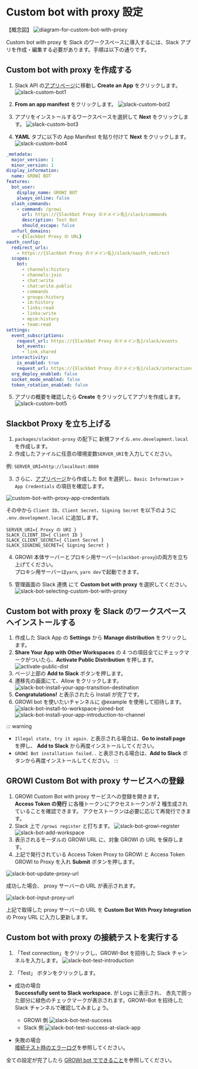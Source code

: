 # Custom bot with proxy 設定

【概念図】
![diagram-for-custom-bot-with-proxy](/assets/images/slack-bot-outline-custom-with-proxy.png)

Custom bot with proxy を Slack のワークスペースに導入するには、Slack アプリを作成・編集する必要があります。手順は以下の通りです。

## Custom bot with proxy を作成する

1. Slack API の[アプリページ](https://api.slack.com/apps)に移動し **Create an App** をクリックします。
   ![slack-custom-bot1](/assets/images/slack-custom-bot1.png)

2. **From an app manifest** をクリックします。
  ![slack-custom-bot2](/assets/images/slack-custom-bot2.png)

3. アプリをインストールするワークスペースを選択して **Next** をクリックします。
  ![slack-custom-bot3](/assets/images/slack-custom-bot3.png)

4. **YAML** タブに以下の App Manifest を貼り付けて **Next** をクリックします。
  ![slack-custom-bot4](/assets/images/slack-custom-bot4.png)

  ```yaml
  _metadata:
    major_version: 1
    minor_version: 1
  display_information:
    name: GROWI BOT
  features:
    bot_user:
      display_name: GROWI BOT
      always_online: false
    slash_commands:
      - command: /growi
        url: https://{Slackbot Proxy のドメイン名}/slack/commands
        description: Test Bot
        should_escape: false
    unfurl_domains:
      - {Slackbot Proxy の URL}
  oauth_config:
    redirect_urls:
      - https://{Slackbot Proxy のドメイン名}/slack/oauth_redirect
    scopes:
      bot:
        - channels:history
        - channels:join
        - chat:write
        - chat:write.public
        - commands
        - groups:history
        - im:history
        - links:read
        - links:write
        - mpim:history
        - team:read
  settings:
    event_subscriptions:
      request_url: https://{Slackbot Proxy のドメイン名}/slack/events
      bot_events:
        - link_shared
    interactivity:
      is_enabled: true
      request_url: https://{Slackbot Proxy のドメイン名}/slack/interactions
    org_deploy_enabled: false
    socket_mode_enabled: false
    token_rotation_enabled: false
  ```

5. アプリの概要を確認したら **Create** をクリックしてアプリを作成します。
  ![slack-custom-bot5](/assets/images/slack-custom-bot5.png)

## Slackbot Proxy を立ち上げる

1. `packages/slackbot-proxy` の配下に 新規ファイル`.env.development.local`を作成します。
1. 作成したファイルに任意の環境変数`SERVER_URI`を入力してください。

例: `SERVER_URI=http://localhost:8080`

3. さらに、[アプリページ](https://api.slack.com/apps)から作成した Bot を選択し、`Basic Information` > `App Credentials` の項目を確認します。

![custom-bot-with-proxy-app-credentials](/assets/images/custom-bot-with-proxy-app-credentials.png)

その中から `Client ID`、`Client Secret`、`Signing Secret` を以下のように `.env.development.local` に追加します。

```
SERVER_URI={ Proxy の URI }
SLACK_CLIENT_ID={ Client ID }
SLACK_CLIENT_SECRET={ Client Secret }
SLACK_SIGNING_SECRET={ Signing Secret }
```

4. GROWI 本体サーバーとプロキシ用サーバー(`slackbot-proxy`)の両方を立ち上げてください。  
   プロキシ用サーバーは`yarn`, `yarn dev`で起動できます。

5. 管理画面の Slack 連携 にて **Custom bot with proxy** を選択してください。
   ![slack-bot-selecting-custom-bot-with-proxy](/assets/images/slack-bot-selecting-custom-bot-with-proxy.png)

## Custom bot with proxy を Slack のワークスペースへインストールする

1. 作成した Slack App の **Settings** から **Manage distribution** をクリックします。
1. **Share Your App with Other Workspaces** の 4 つの項目全てにチェックマークがついたら、**Activate Public Distribution** を押します。
   ![activate-public-dist](/assets/images/activate-public-dist.png)
1. ページ上部の **Add to Slack** ボタンを押します。
1. 遷移先の画面にて、Allow をクリックします。
   ![slack-bot-install-your-app-transition-destination](/assets/images/slack-bot-install-your-app-transition-destination.png)
1. **Congratulations!** と表示されたら Install が完了です。
1. GROWI bot を使いたいチャンネルに @example を使用して招待します。
   ![slack-bot-install-to-workspace-joined-bot](/assets/images/slack-bot-install-to-workspace-joined-bot.png)
   ![slack-bot-install-your-app-introduction-to-channel](/assets/images/slack-bot-install-your-app-introduction-to-channel.png)

::: warning

- `Illegal state, try it again.` と表示される場合は、**Go to install page** を押し、 **Add to Slack** から再度インストールしてください。
- `GROWI Bot installation failed..` と表示される場合は、**Add to Slack** ボタンから再度インストールしてください。
:::

## GROWI Custom Bot with proxy サービスへの登録

1. GROWI Custom Bot with proxy サービスへの登録を開きます。  
   **Access Token の発行** に各種トークンにアクセストークンが 2 種生成されていることを確認できます。
   アクセストークンは必要に応じて再発行できます。
1. Slack 上で `/growi register` と打ちます。
   ![slack-bot-growi-register](/assets/images/slack-bot-growi-register.png)
   ![slack-bot-add-workspace](/assets/images/slack-bot-register-modal.png)
1. 表示されるモーダルの GROWI URL に、対象 GROWI の URL を保存します。
1. 上記で発行されている Access Token Proxy to GROWI と Access Token GROWI to Proxy を入れ **Submit** ボタンを押します。

![slack-bot-update-proxy-url](/assets/images/slack-bot-update-proxy-url.png)

成功した場合、 proxy サーバーの URL が表示されます。

![slack-bot-input-proxy-url](/assets/images/slack-bot-input-proxy-url.png)

上記で取得した proxy サーバーの URL を **Custom Bot With Proxy Integration** の Proxy URL に入力し更新します。

## Custom bot with proxy の接続テストを実行する

1. 「Test connection」をクリックし、GROWI-Bot を招待した Slack チャンネルを入力します。
   ![slack-bot-test-introduction](/assets/images/slack-bot-test-introduction-custom-with-proxy.png)

2. 「Test」 ボタンをクリックします。

- 成功の場合  
   **Successfully sent to Slack workspace.** が Logs に表示され、
  赤丸で囲った部分に緑色のチェックマークが表示されます。GROWI-Bot を招待した Slack チャンネルで確認してみましょう。

  - GROWI 側
    ![slack-bot-test-success](/assets/images/slack-bot-test-success-custom-with-proxy.png)
  - Slack 側
    ![slack-bot-test-success-at-slack-app](/assets/images/slack-bot-test-success-at-slack-app.png)

- 失敗の場合  
  [接続テスト時のエラーログ](/ja/admin-guide/management-cookbook/slack-integration/#接続テスト時のエラーログ)を参照してください。

全ての設定が完了したら [GROWI bot でできること](/ja/admin-guide/management-cookbook/slack-integration/#growi-bot-でできること)を参照してください。
